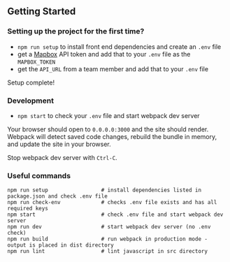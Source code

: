 ## Getting Started

### Setting up the project for the first time?

  - `npm run setup` to install front end dependencies and create an `.env` file
  - get a [Mapbox](https://account.mapbox.com/auth/signin/) API token and add that to your `.env` file as the `MAPBOX_TOKEN`
  - get the `API_URL` from a team member and add that to your `.env` file

Setup complete!

### Development

  - `npm start` to check your `.env` file and start webpack dev server

Your browser should open to `0.0.0.0:3000` and the site should render. Webpack will detect saved code changes, rebuild the bundle in memory, and update the site in your browser.

Stop webpack dev server with `Ctrl-C`.

### Useful commands
```
npm run setup                 # install dependencies listed in package.json and check .env file
npm run check-env             # checks .env file exists and has all required keys
npm start                     # check .env file and start webpack dev server
npm run dev                   # start webpack dev server (no .env check)
npm run build                 # run webpack in production mode - output is placed in dist directory
npm run lint                  # lint javascript in src directory
```
